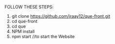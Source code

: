 FOLLOW THESE STEPS:

1. git clone https://github.com/jraay12/que-front.git
2. cd que-front
3. cd que
4. NPM install
5. npm start //to start the Website
